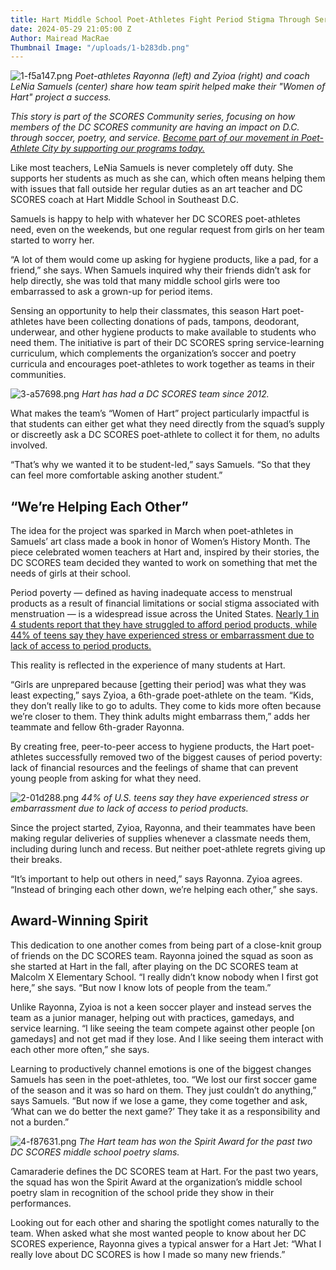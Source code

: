 ```yaml
---
title: Hart Middle School Poet-Athletes Fight Period Stigma Through Service Learning
date: 2024-05-29 21:05:00 Z
Author: Mairead MacRae
Thumbnail Image: "/uploads/1-b283db.png"
---
```


![1-f5a147.png](/uploads/1-f5a147.png)
*Poet-athletes Rayonna (left) and Zyioa (right) and coach LeNia Samuels (center) share how team spirit helped make their "Women of Hart" project a success.*




















*This story is part of the SCORES Community series, focusing on how members of the DC SCORES community are having an impact on D.C. through soccer, poetry, and service. [Become part of our movement in Poet-Athlete City by supporting our programs today.](https://give.dcscores.org/campaign/dc-scores-spring-giving/c585978)*

Like most teachers, LeNia Samuels is never completely off duty. She supports her students as much as she can, which often means helping them with issues that fall outside her regular duties as an art teacher and DC SCORES coach at Hart Middle School in Southeast D.C.

Samuels is happy to help with whatever her DC SCORES poet-athletes need, even on the weekends, but one regular request from girls on her team started to worry her.

“A lot of them would come up asking for hygiene products, like a pad, for a friend,” she says. When Samuels inquired why their friends didn’t ask for help directly, she was told that many middle school girls were too embarrassed to ask a grown-up for period items.

Sensing an opportunity to help their classmates, this season Hart poet-athletes have been collecting donations of pads, tampons, deodorant, underwear, and other hygiene products to make available to students who need them. The initiative is part of their DC SCORES spring service-learning curriculum, which complements the organization’s soccer and poetry curricula and encourages poet-athletes to work together as teams in their communities.

![3-a57698.png](/uploads/3-a57698.png)
*Hart has had a DC SCORES team since 2012.*

What makes the team’s “Women of Hart” project particularly impactful is that students can either get what they need directly from the squad’s supply or discreetly ask a DC SCORES poet-athlete to collect it for them, no adults involved.

“That’s why we wanted it to be student-led,” says Samuels. “So that they can feel more comfortable asking another student.”

## “We’re Helping Each Other”

The idea for the project was sparked in March when poet-athletes in Samuels’ art class made a book in honor of Women’s History Month. The piece celebrated women teachers at Hart and, inspired by their stories, the DC SCORES team decided they wanted to work on something that met the needs of girls at their school.

Period poverty — defined as having inadequate access to menstrual products as a result of financial limitations or social stigma associated with menstruation — is a widespread issue across the United States. [Nearly 1 in 4 students report that they have struggled to afford period products, while 44% of teens say they have experienced stress or embarrassment due to lack of access to period products.](https://period.org/uploads/2023-State-of-the-Period-Study.pdf)

This reality is reflected in the experience of many students at Hart.

“Girls are unprepared because \[getting their period\] was what they was least expecting,” says Zyioa, a 6th-grade poet-athlete on the team. “Kids, they don’t really like to go to adults. They come to kids more often because we’re closer to them. They think adults might embarrass them,” adds her teammate and fellow 6th-grader Rayonna.

By creating free, peer-to-peer access to hygiene products, the Hart poet-athletes successfully removed two of the biggest causes of period poverty: lack of financial resources and the feelings of shame that can prevent young people from asking for what they need.

![2-01d288.png](/uploads/2-01d288.png)
*44% of U.S. teens say they have experienced stress or embarrassment due to lack of access to period products.*

Since the project started, Zyioa, Rayonna, and their teammates have been making regular deliveries of supplies whenever a classmate needs them, including during lunch and recess. But neither poet-athlete regrets giving up their breaks.

“It’s important to help out others in need,” says Rayonna. Zyioa agrees. “Instead of bringing each other down, we’re helping each other,” she says.

## Award-Winning Spirit

This dedication to one another comes from being part of a close-knit group of friends on the DC SCORES team. Rayonna joined the squad as soon as she started at Hart in the fall, after playing on the DC SCORES team at Malcolm X Elementary School. “I really didn’t know nobody when I first got here,” she says. “But now I know lots of people from the team.”

Unlike Rayonna, Zyioa is not a keen soccer player and instead serves the team as a junior manager, helping out with practices, gamedays, and service learning. “I like seeing the team compete against other people \[on gamedays\] and not get mad if they lose. And I like seeing them interact with each other more often,” she says.

Learning to productively channel emotions is one of the biggest changes Samuels has seen in the poet-athletes, too. “We lost our first soccer game of the season and it was so hard on them. They just couldn’t do anything,” says Samuels. “But now if we lose a game, they come together and ask, ‘What can we do better the next game?’ They take it as a responsibility and not a burden.”

![4-f87631.png](/uploads/4-f87631.png)
*The Hart team has won the Spirit Award for the past two DC SCORES middle school poetry slams.*

Camaraderie defines the DC SCORES team at Hart. For the past two years, the squad has won the Spirit Award at the organization’s middle school poetry slam in recognition of the school pride they show in their performances.

Looking out for each other and sharing the spotlight comes naturally to the team. When asked what she most wanted people to know about her DC SCORES experience, Rayonna gives a typical answer for a Hart Jet: “What I really love about DC SCORES is how I made so many new friends.”